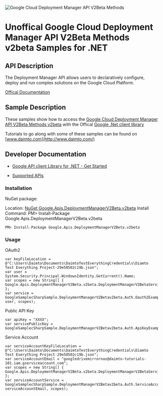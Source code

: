 ﻿![Google Cloud Deployment Manager API V2Beta Methods](https://www.gstatic.com/images/branding/product/1x/googleg_32dp.png)

# Unoffical Google Cloud Deployment Manager API V2Beta Methods v2beta Samples for .NET  

## API Description

The Deployment Manager API allows users to declaratively configure, deploy and run complex solutions on the Google Cloud Platform.

[Offical Documentation](https://developers.google.com/deployment-manager/)

## Sample Description

These samples show how to access the [Google Cloud Deployment Manager API V2Beta Methods v2beta](https://developers.google.com/deployment-manager/) with the Offical [Google .Net client library](https://github.com/google/google-api-dotnet-client)

Tutorials to go along with some of these samples can be found on [www.daimto.com](http://www.daimto.com/)

## Developer Documentation

* [Google API client Library for .NET - Get Started](https://developers.google.com/api-client-library/dotnet/get_started)

* [Supported APIs](https://developers.google.com/api-client-library/dotnet/apis/)

### Installation

NuGet package:

Location: [NuGet Google.Apis.DeploymentManagerV2Beta.v2beta](https://www.nuget.org/packages/Google.Apis.DeploymentManagerV2Beta.v2beta)
Install Command: PM>  Install-Package Google.Apis.DeploymentManagerV2Beta.v2beta

```
PM> Install-Package Google.Apis.DeploymentManagerV2Beta.v2beta
```

### Usage

OAuth2
```
var keyFileLocation = @"C:\Users\Daimto\Documents\DaimtoTestEverythingCredentials\Diamto Test Everything Project-29e50502c19b.json";
var user = System.Security.Principal.WindowsIdentity.GetCurrent().Name;
var scopes = new String[] { Google.Apis.DeploymentManagerV2Beta.v2beta.DeploymentManagerV2BetaService.Scope.DeploymentManagerV2BetaReadonly };
var service = GoogleSamplecSharpSample.DeploymentManagerV2Betav2beta.Auth.Oauth2Example.GetDeploymentManagerV2BetaService(keyFileLocation, user, scopes);
```

Public API Key

```
var apiKey = "XXXX";
var servicePublicKey = GoogleSamplecSharpSample.DeploymentManagerV2Betav2beta.Auth.ApiKeyExample.GetService(apiKey);
```

Service Account
```
var serviceAccountKeyFileLocation = @"C:\Users\Daimto\Documents\DaimtoTestEverythingCredentials\Diamto Test Everything Project-29e50502c19b.json";
var serviceAccountEmail = "googledrivemirrornas@daimto-tutorials-101.iam.gserviceaccount.com";
var scopes = new String[] { Google.Apis.DeploymentManagerV2Beta.v2beta.DeploymentManagerV2BetaService.Scope.Calendar };            
var serviceAccountService = GoogleSamplecSharpSample.DeploymentManagerV2Betav2beta.Auth.ServiceAccountExample.AuthenticateServiceAccount(serviceAccountKeyFileLocation, serviceAccountEmail, scopes);
```

